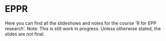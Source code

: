 # EPPR

Here you can find all the slideshows and notes for the course 'R for EPP research'. 
Note: This is still work in progress. Unless otherwise stated, the slides are not final.

